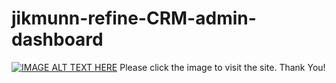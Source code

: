# jikmunn-refine-CRM-admin-dashboard

[![IMAGE ALT TEXT HERE](https://res.cloudinary.com/drlcxykvf/image/upload/v1742985841/banner1_dikxtf.png)](https://jikmun-refine-crm-admin-dashboard.vercel.app/)
Please click the image to visit the site. Thank You!
